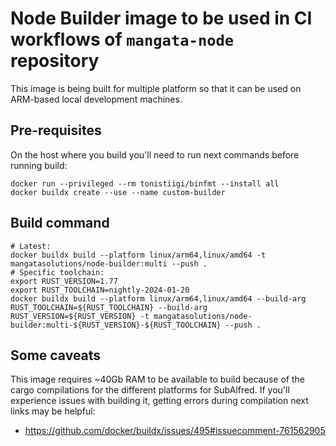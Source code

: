 # Node Builder image to be used in CI workflows of `mangata-node` repository
This image is being built for multiple platform so that it can be used on ARM-based local development machines.

## Pre-requisites
On the host where you build you'll need to run next commands before running build:
```
docker run --privileged --rm tonistiigi/binfmt --install all
docker buildx create --use --name custom-builder
```

## Build command
```
# Latest:
docker buildx build --platform linux/arm64,linux/amd64 -t mangatasolutions/node-builder:multi --push .
# Specific toolchain:
export RUST_VERSION=1.77
export RUST_TOOLCHAIN=nightly-2024-01-20
docker buildx build --platform linux/arm64,linux/amd64 --build-arg RUST_TOOLCHAIN=${RUST_TOOLCHAIN} --build-arg RUST_VERSION=${RUST_VERSION} -t mangatasolutions/node-builder:multi-${RUST_VERSION}-${RUST_TOOLCHAIN} --push .
```

## Some caveats
This image requires ~40Gb RAM to be available to build because of the cargo compilations for the different platforms for SubAlfred.
If you'll experience issues with building it, getting errors during compilation next links may be helpful:
- https://github.com/docker/buildx/issues/495#issuecomment-761562905